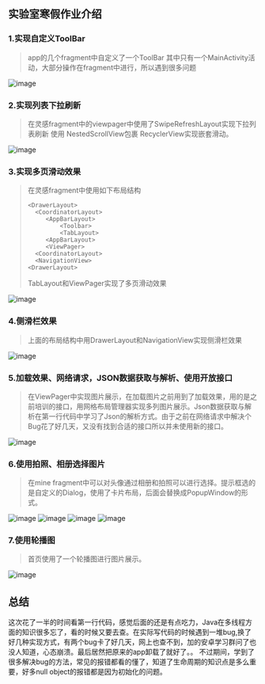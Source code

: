 ## 实验室寒假作业介绍

### 1.实现自定义ToolBar

> app的几个fragment中自定义了一个ToolBar
> 其中只有一个MainActivity活动，大部分操作在fragment中进行，所以遇到很多问题

![image](https://github.com/GZAY/Yichuguanjia2/blob/master/Picture/img1.png)

### 2.实现列表下拉刷新

> 在灵感fragment中的viewpager中使用了SwipeRefreshLayout实现下拉列表刷新
> 使用 NestedScrollView包裹 RecyclerView实现嵌套滑动。

![image](https://github.com/GZAY/Yichuguanjia2/blob/master/Picture/img10.png)

### 3.实现多页滑动效果  

> 在灵感fragment中使用如下布局结构
>
> ```
> <DrawerLayout>
> 	<CoordinatorLayout>
>      <AppBarLayout>	
>          <Toolbar>
>          <TabLayout>
>      <AppBarLayout>	
>      <ViewPager>
> 	<CoordinatorLayout>
> 	<NavigationView>
> <DrawerLayout>
> ```
>
> TabLayout和ViewPager实现了多页滑动效果
  
![image](https://github.com/GZAY/Yichuguanjia2/blob/master/Picture/img2.png)  

### 4.侧滑栏效果

> 上面的布局结构中用DrawerLayout和NavigationView实现侧滑栏效果

![image](https://github.com/GZAY/Yichuguanjia2/blob/master/Picture/img8.png)

### 5.加载效果、网络请求，JSON数据获取与解析、使用开放接口

> 在ViewPager中实现图片展示，在加载图片之前用到了加载效果，用的是之前培训的接口，用网格布局管理器实现多列图片展示。Json数据获取与解析在第一行代码中学习了Json的解析方式。由于之前在网络请求中解决个Bug花了好几天，又没有找到合适的接口所以并未使用新的接口。

![image](https://github.com/GZAY/Yichuguanjia2/blob/master/Picture/img9.png)

### 6.使用拍照、相册选择图片

> 在mine fragment中可以对头像通过相册和拍照可以进行选择。提示框选的是自定义的Dialog，使用了卡片布局，后面会替换成PopupWindow的形式。

![image](https://github.com/GZAY/Yichuguanjia2/blob/master/Picture/img4.png)
![image](https://github.com/GZAY/Yichuguanjia2/blob/master/Picture/img5.png)
![image](https://github.com/GZAY/Yichuguanjia2/blob/master/Picture/img7.png)
![image](https://github.com/GZAY/Yichuguanjia2/blob/master/Picture/img6.png)

### 7.使用轮播图

> 首页使用了一个轮播图进行图片展示。

![image](https://github.com/GZAY/Yichuguanjia2/blob/master/Picture/img1.png)

## 总结

这次花了一半的时间看第一行代码，感觉后面的还是有点吃力，Java在多线程方面的知识很多忘了，看的时候又要去查。在实际写代码的时候遇到一堆bug,换了好几种实现方式，有两个bug卡了好几天，网上也查不到，加的安卓学习群问了也没人知道，心态崩溃。最后居然把原来的app卸载了就好了。。
不过期间，学到了很多解决bug的方法，常见的报错都看的懂了，知道了生命周期的知识点是多么重要，好多null object的报错都是因为初始化的问题。
